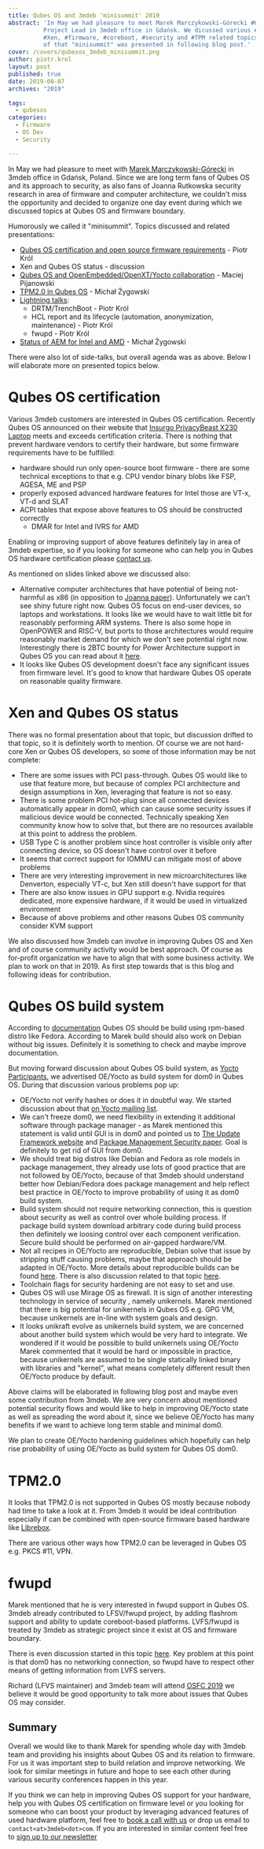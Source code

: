 ```yaml
---
title: Qubes OS and 3mdeb 'minisummit' 2019
abstract: 'In May we had pleasure to meet Marek Marczykowski-Górecki #QubesOS
          Project Lead in 3mdeb office in Gdańsk. We dicussed various #QubesOS,
          #Xen, #firmware, #coreboot, #security and #TPM related topics. Results
          of that "minisummit" was presented in following blog post.'
cover: /covers/qubesos_3mdeb_minisummit.png
author: piotr.krol
layout: post
published: true
date: 2019-08-07
archives: "2019"

tags:
  - qubesos
categories:
  - Firmware
  - OS Dev
  - Security

---
```


In May we had pleasure to meet with [Marek Marczykowski-Górecki](https://www.qubes-os.org/team/) in 3mdeb office in
Gdańsk, Poland. Since we are long term fans of Qubes OS and its approach to
security, as also fans of Joanna Rutkowska security research in area of
firmware and computer architecture, we couldn't miss the opportunity and
decided to organize one day event during which we discussed topics at Qubes OS
and firmware boundary.

Humorously we called it "minisummit". Topics discussed and related presentations:

* [Qubes OS certification and open source firmware requirements](https://cloud.3mdeb.com/index.php/s/CJC8qBeMMT6T8oL) - Piotr Król
* Xen and Qubes OS status - discussion
* [Qubes OS and OpenEmbedded/OpenXT/Yocto collaboration](https://cloud.3mdeb.com/index.php/s/obx7qDFic5otR54) - Maciej Pijanowski
* [TPM2.0 in Qubes OS](https://cloud.3mdeb.com/index.php/s/kAQoEBHXAXNEtwL) - Michał Żygowski
* [Lightning talks](https://cloud.3mdeb.com/index.php/s/Si9YXM2ymWQMj7n):
    - DRTM/TrenchBoot - Piotr Król
    - HCL report and its lifecycle (automation, anonymization, maintenance) - Piotr Król
    - fwupd - Piotr Król
* [Status of AEM for Intel and AMD](https://cloud.3mdeb.com/index.php/s/aPYPeSfJPoZ2gPM) - Michał Żygowski

There were also lot of side-talks, but overall agenda was as above. Below I
will elaborate more on presented topics below.

# Qubes OS certification

Various 3mdeb customers are interested in Qubes OS certification. Recently
Qubes OS announced on their website that [Insurgo PrivacyBeast X230 Laptop](https://www.qubes-os.org/news/2019/07/18/insurgo-privacybeast-qubes-certification/)
meets and exceeds certification criteria. There is nothing that prevent
hardware vendors to certify their hardware, but some firmware requirements have
to be fulfilled:

* hardware should run only open-source boot firmware - there are some technical
  exceptions to that e.g. CPU vendor binary blobs like FSP, AGESA, ME and PSP
* properly exposed advanced hardware features for Intel those are VT-x, VT-d and SLAT
* ACPI tables that expose above features to OS should be constructed correctly
  - DMAR for Intel and IVRS for AMD

Enabling or improving support of above features definitely lay in area of 3mdeb
expertise, so if you looking for someone who can help you in Qubes OS hardware
certification please [contact us](https://calendly.com/3mdeb/consulting-remote-meeting).

As mentioned on slides linked above we discussed also:

* Alternative computer architectures that have potential of being not-harmful
  as x86 (in opposition to [Joanna paper](https://blog.invisiblethings.org/papers/2015/x86_harmful.pdf)).
  Unfortunately we can't see shiny future right now. Qubes OS focus on end-user
  devices, so laptops and workstations. It looks like we would have to wait
  little bit for reasonably performing ARM systems. There is also some hope in
  OpenPOWER and RISC-V, but ports to those architectures would require
  reasonably market demand for which we don't see potential right now.
  Interestingly there is 2BTC bounty for Power Architecture support in Qubes OS
  you can read about it [here](https://github.com/QubesOS/qubes-issues/issues/4318).
* It looks like Qubes OS development doesn't face any significant issues from
  firmware level. It's good to know that hardware Qubes OS operate on
  reasonable quality firmware.

# Xen and Qubes OS status

There was no formal presentation about that topic, but discussion drifted to
that topic, so it is definitely worth to mention. Of course we are not
hard-core Xen or Qubes OS developers, so some of those information may be not
complete:

* There are some issues with PCI pass-through. Qubes OS would like to use that
  feature more, but because of complex PCI architecture and design assumptions
  in Xen, leveraging that feature is not so easy.
* There is some problem PCI hot-plug since all connected devices automatically
  appear in dom0, which can cause some security issues if malicious device
  would be connected. Technically speaking Xen community know how to solve
  that, but there are no resources available at this point to address the
  problem.
* USB Type C is another problem since host controller is visible only after
  connecting device, so OS doesn't have control over it before
* It seems that correct support for IOMMU can mitigate most of above problems
* There are very interesting improvement in new microarchitectures like
  Denverton, especially VT-c, but Xen still doesn't have support for that
* There are also know issues in GPU support e.g. Nvidia requires dedicated,
  more expensive hardware, if it would be used in virtualized environment
* Because of above problems and other reasons Qubes OS community consider KVM
  support

We also discussed how 3mdeb can involve in improving Qubes OS and Xen and of
course community activity would be best approach. Of course as for-profit
organization we have to align that with some business activity. We plan to work
on that in 2019. As first step towards that is this blog and following ideas
for contribution.

# Qubes OS build system

According to [documentation](https://www.qubes-os.org/doc/qubes-builder/) Qubes
OS should be build using rpm-based distro like Fedora. According to Marek build
should also work on Debian without big issues. Definitely it is something to
check and maybe improve documentation.

But moving forward discussion about Qubes OS build system, as [Yocto Participants](https://www.yoctoproject.org/ecosystem/participants/),
we advertised OE/Yocto as build system for dom0 in Qubes OS. During that
discussion various problems pop up:

* OE/Yocto not verify hashes or does it in doubtful way. We started discussion
  about that [on Yocto mailing list](https://lists.yoctoproject.org/pipermail/yocto/2019-June/045574.html).
* We can't freeze dom0, we need flexibility in extending it additional software
  through package manager - as Marek mentioned this statement is valid until
  GUI is in dom0 and pointed us to [The Update Framework
  website](https://theupdateframework.github.io/) and [Package Management Security paper](https://theupdateframework.github.io/papers/package-management-security-tr08-02.pdf?raw=true).
  Goal is definitely to get rid of GUI from dom0.
* We should treat big distros like Debian and Fedora as role models in package
  management, they already use lots of good practice that are not followed by
  OE/Yocto, because of that 3mdeb should understand better how Debian/Fedora
  does package management and help reflect best practice in OE/Yocto to improve
  probability of using it as dom0 build system.
* Build system should not require networking connection, this is question about
  security as well as control over whole building process. If package build
  system download arbitrary code during build process then definitely we
  loosing control over each component verification. Secure build should be
  performed on air-gapped hardware/VM.
* Not all recipes in OE/Yocto are reproducible, Debian solve that issue by
  stripping stuff causing problems, maybe that approach should be adapted in
  OE/Yocto. More details about reproducible builds can be found
  [here](https://reproducible-builds.org/docs/). There is also discussion related to that topic [here](https://lists.reproducible-builds.org/pipermail/rb-general/2019-June/001580.html).
* Toolchain flags for security hardening are not easy to set and use.
* Qubes OS will use Mirage OS as firewall. It is sign of another interesting
  technology in service of security , namely unikernels. Marek mentioned that
  there is big potential for unikernels in Qubes OS e.g. GPG VM, because
  unikernels are in-line with system goals and design.
* It looks unikraft evolve as unikernels build system, we are concerned about
  another build system which would be very hard to integrate. We wondered if it
  would be possible to build unikernels using OE/Yocto Marek commented that it
  would be hard or impossible in practice, because unikernels are assumed to be
  single statically linked binary with libraries and "kernel", what means
  completely different result then OE/Yocto produce by default.

Above claims will be elaborated in following blog post and maybe even some
contribution from 3mdeb. We are very concern about mentioned potential security
flows and would like to help in improving OE/Yocto state as well as spreading
the word about it, since we believe OE/Yocto has many benefits if we want to
achieve long term stable and minimal dom0.

We plan to create OE/Yocto hardening guidelines which hopefully can help rise
probability of using OE/Yocto as build system for Qubes OS dom0.

# TPM2.0

It looks that TPM2.0 is not supported in Qubes OS mostly because nobody had
time to take a look at it. From 3mdeb it would be ideal contribution especially
if can be combined with open-source firmware based hardware like
[Librebox](https://shop.3mdeb.com/product/librebox/).

There are various other ways how TPM2.0 can be leveraged in Qubes OS e.g. PKCS #11, VPN.

# fwupd

Marek mentioned that he is very interested in fwupd support in Qubes OS. 3mdeb
already contributed to LFSV/fwupd project, by adding flashrom support and
ability to update coreboot-based platforms. LVFS/fwupd is treated by 3mdeb as
strategic project since it exist at OS and firmware boundary.

There is even discussion started in this topic [here](https://github.com/QubesOS/qubes-issues/issues/4855).
Key problem at this point is that dom0 has no networking connection, so fwupd
have to respect other means of getting information from LVFS servers.

Richard (LFVS maintainer) and 3mdeb team will attend [OSFC 2019](https://osfc.io/)
we believe it would be good opportunity to talk more about issues that Qubes OS
may consider.

## Summary

Overall we would like to thank Marek for spending whole day with 3mdeb team and
providing his insights about Qubes OS and its relation to firmware. For us it
was important step to build relation and improve networking. We look for
similar meetings in future and hope to see each other during various security
conferences happen in this year.

If you think we can help in improving Qubes OS support for your hardware, help
you with Qubes OS certification on firmware level or you looking for someone
who can boost your product by leveraging advanced features of used hardware
platform, feel free to [book a call with us](https://calendly.com/3mdeb/consulting-remote-meeting) or drop us email to
`contact<at>3mdeb<dot>com`. If you are interested in similar content feel free
to [sign up to our newsletter](http://eepurl.com/doF8GX)
